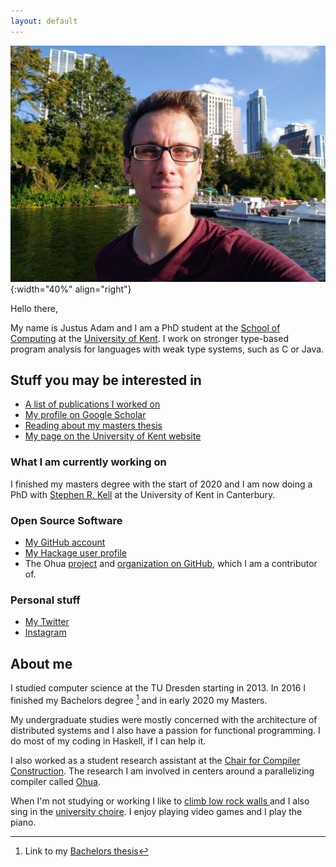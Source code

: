 ```yaml
---
layout: default
---
```


![A picture of me](/images/me.jpg){:width="40%" align="right"}

Hello there,

My name is Justus Adam and I am a PhD student at the [School of
Computing](https://cs.kent.ac.uk) at the [University of
Kent](https://kent.ac.uk.de). I work on stronger type-based program analysis
for languages with weak type systems, such as C or Java.

## Stuff you may be interested in

- [A list of publications I worked on](/bib/)
- [My profile on Google Scholar]({{site.scholar_link}})
- [Reading about my masters thesis](/projects/masters-thesis.html)
- [My page on the University of Kent website](https://www.cs.kent.ac.uk/people/rpg/ja679/)

### What I am currently working on

I finished my masters degree with the start of 2020 and I am now doing a PhD
 with [Stephen R. Kell](https://www.cs.kent.ac.uk/people/staff/srk21/) at the
 University of Kent in Canterbury.

### Open Source Software

- [My GitHub account](https://github.com/JustusAdam)
- [My Hackage user profile](https://hackage.haskell.org/user/justus)
- The Ohua [project](https://ohua-dev.github.io) and [organization on
  GitHub](https://github.com/ohua-dev), which I am a contributor of.

### Personal stuff

- [My Twitter](https://twitter.com/justusadam_)
- [Instagram](https://instagram.com/justusadam_)

## About me

I studied computer science at the TU Dresden starting in 2013. In 2016 I
finished my Bachelors degree [^1] and in early 2020 my Masters.

My undergraduate studies were mostly concerned with the architecture of
distributed systems and I also have a passion for functional programming. I do
most of my coding in Haskell, if I can help it.

I also worked as a student research assistant at the [Chair for Compiler
Construction](https://cfaed.tu-dresden.de/ccc-about). The research I am involved
in centers around a parallelizing compiler called
[Ohua](http://ohua-dev.github.io/ohua/).

When I'm not studying or working I like to [climb low rock walls
](https://en.wikipedia.org/wiki/Bouldering) and I also sing in the
[university choire](https://unichor-dresden.de). I enjoy playing video
games and I play the piano.

[^1]: Link to my [Bachelors thesis](https://cfaed.tu-dresden.de/files/user/sertel/BachelorsThesis-Justus-Adam.pdf)
[^4]: [Slides](/pdfs/forschungsprojekt.pdf) for the topic introduction presentation of for my masters thesis
[^5]: [PDF](/slides/mt-intermediate-defence.pdf) or
    [PowerPoint](/slides/mt-intermediate-defence.pptx) versions of the slides
    for my intermediate defence.
